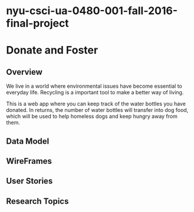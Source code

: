 # nyu-csci-ua-0480-001-fall-2016-final-project

<h1>Donate and Foster</h1>

<h2>Overview</h2>

  We live in a world where environmental issues have become essential to everyday life. Recycling is a important tool to make a better way of living. 
  
  This is a web app where you can keep track of the water bottles you have donated. In returns, the number of water bottles will transfer into dog food, which will be used to help homeless dogs and keep hungry away from them. 
  
<h2>Data Model</h2>
  

<h2>WireFrames</h2>

<h2>User Stories</h2>

<h2>Research Topics</h2>
